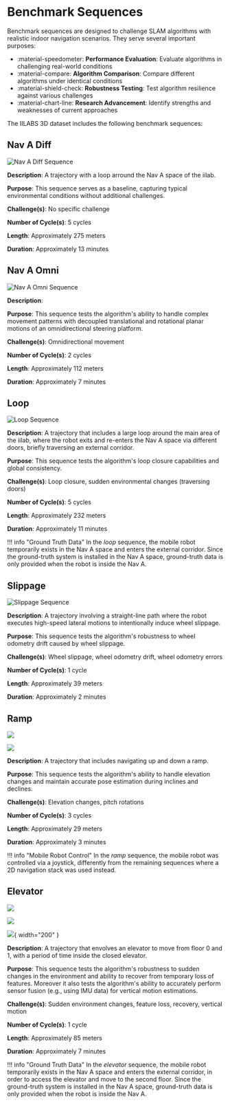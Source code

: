 # Benchmark Sequences

Benchmark sequences are designed to challenge SLAM algorithms with realistic indoor navigation scenarios. They serve several important purposes:

- :material-speedometer: **Performance Evaluation**: Evaluate algorithms in challenging real-world conditions
- :material-compare: **Algorithm Comparison**: Compare different algorithms under identical conditions
- :material-shield-check: **Robustness Testing**: Test algorithm resilience against various challenges
- :material-chart-line: **Research Advancement**: Identify strengths and weaknesses of current approaches

The IILABS 3D dataset includes the following benchmark sequences:

## Nav A Diff

![Nav A Diff Sequence](../../../assets/dataset/sequences/bench_nav_a_diff_trajectory.png)

**Description**: A trajectory with a loop arround the Nav A space of the iilab.

**Purpose**: This sequence serves as a baseline, capturing typical environmental conditions without additional challenges.

**Challenge(s)**: No specific challenge

**Number of Cycle(s)**: 5 cycles

**Length**: Approximately 275 meters

**Duration**: Approximately 13 minutes

## Nav A Omni

![Nav A Omni Sequence](../../../assets/dataset/sequences/bench_nav_a_omni_trajectory.png)

**Description**: 

**Purpose**: This sequence tests the algorithm's ability to handle complex movement patterns with decoupled translational and rotational planar motions of an omnidirectional steering platform.

**Challenge(s)**: Omnidirectional movement

**Number of Cycle(s)**: 2 cycles

**Length**: Approximately 112 meters

**Duration**: Approximately 7 minutes

## Loop

![Loop Sequence](../../../assets/dataset/sequences/bench_loop_trajectory.png)

**Description**: A trajectory that includes a large loop around the main area of the iilab, where the robot exits and re-enters the Nav A space via different doors, briefly traversing an external corridor.

**Purpose**: This sequence tests the algorithm's loop closure capabilities and global consistency.

**Challenge(s)**: Loop closure, sudden environmental changes (traversing doors)

**Number of Cycle(s)**: 5 cycles

**Length**: Approximately 232 meters

**Duration**: Approximately 11 minutes

!!! info "Ground Truth Data"
    In the *loop* sequence, the mobile robot temporarily exists in the Nav A space and enters the external corridor. Since the ground-truth system is installed in the Nav A space, ground-truth data is only provided when the robot is inside the Nav A.

## Slippage

![Slippage Sequence](../../../assets/dataset/sequences/bench_slippage_trajectory.png)

**Description**: A trajectory involving a straight-line path where the robot executes high-speed lateral motions to intentionally induce wheel slippage.

**Purpose**: This sequence tests the algorithm's robustness to wheel odometry drift caused by wheel slippage.

**Challenge(s)**: Wheel slippage, wheel odometry drift, wheel odometry errors

**Number of Cycle(s)**: 1 cycle

**Length**: Approximately 39 meters

**Duration**: Approximately 2 minutes

## Ramp

<div class="grid" markdown>

![](../../../assets/dataset/sequences/bench_ramp_photo_1.png)

![](../../../assets/dataset/sequences/bench_ramp_photo_2.png)

</div>

**Description**: A trajectory that includes navigating up and down a ramp.

**Purpose**: This sequence tests the algorithm's ability to handle elevation changes and maintain accurate pose estimation during inclines and declines.

**Challenge(s)**: Elevation changes, pitch rotations

**Number of Cycle(s)**: 3 cycles

**Length**: Approximately 29 meters

**Duration**: Approximately 3 minutes

!!! info "Mobile Robot Control"
    In the *ramp* sequence, the mobile robot was controlled via a joystick, differently from the remaining sequences where a 2D navigation stack was used instead.

## Elevator

<div class="grid" markdown>

![](../../../assets/dataset/sequences/bench_elevator_nn0_trajectory.png)

![](../../../assets/dataset/sequences/bench_elevator_nn1_trajectory.png)

![](../../../assets/dataset/sequences/bench_elevator_photo.png){ width="200" }

</div>

**Description**: A trajectory that envolves an elevator to move from floor 0 and 1, with a period of time inside the closed elevator.

**Purpose**: This sequence tests the algorithm's robustness to sudden changes in the environment and ability to recover from temporary loss of features. Moreover it also tests the algorithm's ability to accurately perform sensor fusion (e.g., using IMU data) for vertical motion estimations.

**Challenge(s)**: Sudden environment changes, feature loss, recovery, vertical motion

**Number of Cycle(s)**: 1 cycle

**Length**: Approximately 85 meters

**Duration**: Approximately 7 minutes

!!! info "Ground Truth Data"
    In the *elevator* sequence, the mobile robot temporarily exists in the Nav A space and enters the external corridor, in order to access the elevator and move to the second floor. Since the ground-truth system is installed in the Nav A space, ground-truth data is only provided when the robot is inside the Nav A.